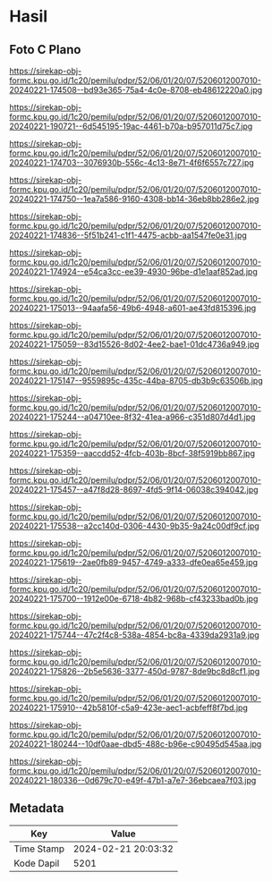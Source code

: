# Hasil

## Foto C Plano

https://sirekap-obj-formc.kpu.go.id/1c20/pemilu/pdpr/52/06/01/20/07/5206012007010-20240221-174508--bd93e365-75a4-4c0e-8708-eb48612220a0.jpg

https://sirekap-obj-formc.kpu.go.id/1c20/pemilu/pdpr/52/06/01/20/07/5206012007010-20240221-190721--6d545195-19ac-4461-b70a-b957011d75c7.jpg

https://sirekap-obj-formc.kpu.go.id/1c20/pemilu/pdpr/52/06/01/20/07/5206012007010-20240221-174703--3076930b-556c-4c13-8e71-4f6f6557c727.jpg

https://sirekap-obj-formc.kpu.go.id/1c20/pemilu/pdpr/52/06/01/20/07/5206012007010-20240221-174750--1ea7a586-9160-4308-bb14-36eb8bb286e2.jpg

https://sirekap-obj-formc.kpu.go.id/1c20/pemilu/pdpr/52/06/01/20/07/5206012007010-20240221-174836--5f51b241-c1f1-4475-acbb-aa1547fe0e31.jpg

https://sirekap-obj-formc.kpu.go.id/1c20/pemilu/pdpr/52/06/01/20/07/5206012007010-20240221-174924--e54ca3cc-ee39-4930-96be-d1e1aaf852ad.jpg

https://sirekap-obj-formc.kpu.go.id/1c20/pemilu/pdpr/52/06/01/20/07/5206012007010-20240221-175013--94aafa56-49b6-4948-a601-ae43fd815396.jpg

https://sirekap-obj-formc.kpu.go.id/1c20/pemilu/pdpr/52/06/01/20/07/5206012007010-20240221-175059--83d15526-8d02-4ee2-bae1-01dc4736a949.jpg

https://sirekap-obj-formc.kpu.go.id/1c20/pemilu/pdpr/52/06/01/20/07/5206012007010-20240221-175147--9559895c-435c-44ba-8705-db3b9c63506b.jpg

https://sirekap-obj-formc.kpu.go.id/1c20/pemilu/pdpr/52/06/01/20/07/5206012007010-20240221-175244--a04710ee-8f32-41ea-a966-c351d807d4d1.jpg

https://sirekap-obj-formc.kpu.go.id/1c20/pemilu/pdpr/52/06/01/20/07/5206012007010-20240221-175359--aaccdd52-4fcb-403b-8bcf-38f5919bb867.jpg

https://sirekap-obj-formc.kpu.go.id/1c20/pemilu/pdpr/52/06/01/20/07/5206012007010-20240221-175457--a47f8d28-8697-4fd5-9f14-06038c394042.jpg

https://sirekap-obj-formc.kpu.go.id/1c20/pemilu/pdpr/52/06/01/20/07/5206012007010-20240221-175538--a2cc140d-0306-4430-9b35-9a24c00df9cf.jpg

https://sirekap-obj-formc.kpu.go.id/1c20/pemilu/pdpr/52/06/01/20/07/5206012007010-20240221-175619--2ae0fb89-9457-4749-a333-dfe0ea65e459.jpg

https://sirekap-obj-formc.kpu.go.id/1c20/pemilu/pdpr/52/06/01/20/07/5206012007010-20240221-175700--1912e00e-6718-4b82-968b-cf43233bad0b.jpg

https://sirekap-obj-formc.kpu.go.id/1c20/pemilu/pdpr/52/06/01/20/07/5206012007010-20240221-175744--47c2f4c8-538a-4854-bc8a-4339da2931a9.jpg

https://sirekap-obj-formc.kpu.go.id/1c20/pemilu/pdpr/52/06/01/20/07/5206012007010-20240221-175826--2b5e5636-3377-450d-9787-8de9bc8d8cf1.jpg

https://sirekap-obj-formc.kpu.go.id/1c20/pemilu/pdpr/52/06/01/20/07/5206012007010-20240221-175910--42b5810f-c5a9-423e-aec1-acbfeff8f7bd.jpg

https://sirekap-obj-formc.kpu.go.id/1c20/pemilu/pdpr/52/06/01/20/07/5206012007010-20240221-180244--10df0aae-dbd5-488c-b96e-c90495d545aa.jpg

https://sirekap-obj-formc.kpu.go.id/1c20/pemilu/pdpr/52/06/01/20/07/5206012007010-20240221-180336--0d679c70-e49f-47b1-a7e7-36ebcaea7f03.jpg


## Metadata

| Key        | Value               |
| ---------- | ------------------- |
| Time Stamp | 2024-02-21 20:03:32 |
| Kode Dapil | 5201                |



